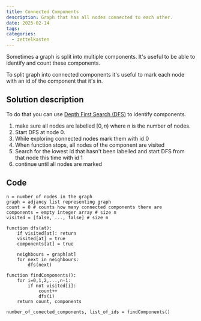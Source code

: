 ```yaml
---
title: Connected Components
description: Graph that has all nodes connected to each other.
date: 2025-02-14
tags: 
categories:
  - zettelkasten
---
```


Sometimes a graph is split into multiple components. It's useful to be able to
identify and count these components.

To split graph into connected components it's useful to mark each node with an
id of the component that it's in. 

## Solution description

To do that you can use [Depth First Search (DFS)](Depth%20First%20Search%20(DFS).md) to identify components.

1. make sure all nodes are labelled $[0,n)$ where n is the number of nodes.
2. Start DFS at node 0. 
3. While exploring connected nodes mark them with id 0
4. When function stops, all nodes of the component are visited
5. Search for the lowest id that hasn't been labelled and start DFS from that node this time with id 1
6. continue until all nodes are marked

## Code

```pseudo
n = number of nodes in the graph
graph = adjancy list representing graph
count = 0 # counts how many connected components there are
components = empty integer array # size n
visited = [false, ..., false] # size n

function dfs(at):
	if visited[at]: return
	visited[at] = true
	components[at] = true

	neighbours = graph[at]
	for next in neighbours:
		dfs(next)

function findComponents():
	for i=0,1,2,...,n-1:
		if not visited[i]:
			count++
			dfs(i)
	return count, components

number_of_conected_components, list_of_ids = findComponents()
```

